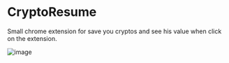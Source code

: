 # CryptoResume
Small chrome extension for save you cryptos and see his value when click on the extension.

![image](https://user-images.githubusercontent.com/26238308/136635083-b612c504-23bc-469a-89ec-a09f14a28195.png)
